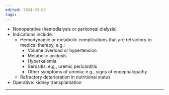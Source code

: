 ```yaml
---
edited: 2024-03-02
tags:
---
```

- Nonoperative (hemodialysis or peritoneal dialysis)
- Indications include:
	- Hemodynamic or metabolic complications that are refractory to medical therapy, e.g.:
		- Volume overload or hypertension
		- Metabolic acidosis
		- Hyperkalemia
		- Serositis: e.g., uremic pericarditis
		- Other symptoms of uremia: e.g., signs of encephalopathy
	- Refractory deterioration in nutritional status 
- Operative: kidney transplantation 



---
